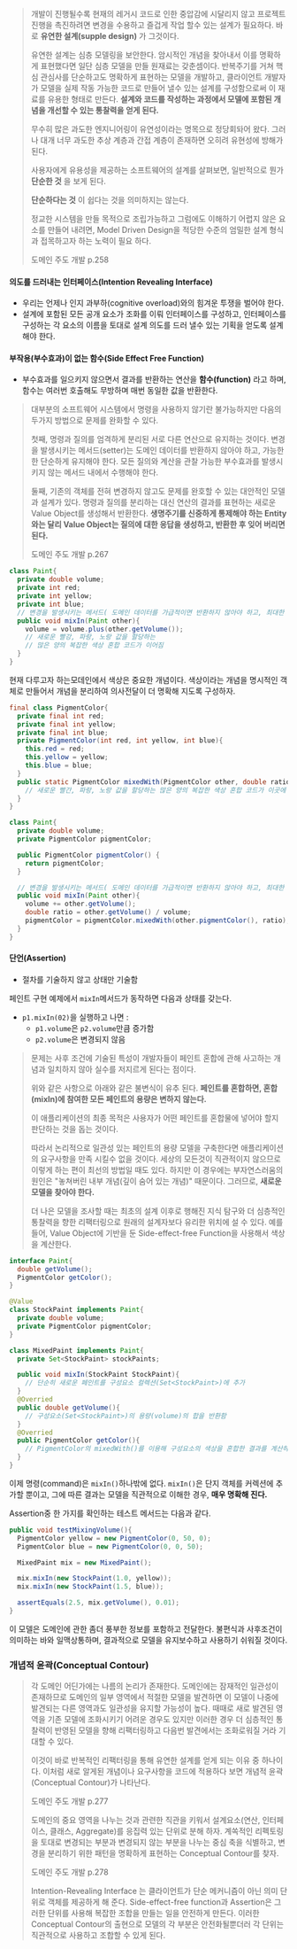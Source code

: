 > 개발이 진행될수록 현재의 레거시 코드로 인한 중압감에 시달리지 않고 프로젝트 진행을 촉진하려면 변경을 수용하고 즐겁게 작업 할수 있는 설계가 필요하다.
> 바로 __유연한 설계(supple design)__ 가 그것이다.
>
> 유연한 설계는 심층 모델링을 보안한다. 암시적인 개념을 찾아내서 이를 명확하게 표현했다면 일단 심층 모델을 만들 원재료는 갖춘셈이다.
> 반복주기를 거쳐 핵심 관심사를 단순하고도 명확하게 표현하는 모델을 개발하고, 클라이언트 개발자가 모델을 실제 작동 가능한 코드로 만들어
> 낼수 있는 설계를 구성함으로써 이 재료를 유용한 형태로 만든다.
> __설계와 코드를 작성하는 과정에서 모델에 포함된 개념을 개선할 수 있는 통찰력을 얻게 된다.__
>
> 무수히 많은 과도한 엔지니어링이 유연성이라는 명목으로 정당회돠어 왔다.
> 그러나 대개 너무 과도한 추상 계층과 간접 계층이 존재하면 오히려 유현성에 방해가 된다.
>
> 사용자에게 유용성을 제공하는 소프트웨어의 설계를 살펴보면, 일반적으로 뭔가 __단순한 것__ 을 보게 된다.
>
> __단순하다는 것__ 이 쉽다는 것을 의미하지는 않는다.
>
> 정교한 시스템을 만들 목적으로 조립가능하고 그럼에도 이해하기 어렵지 않은 요소를 만들어 내려면,
> Model Driven Design을 적당한 수준의 엄밀한 설계 형식과 접목하고자 하는 노력이 필요 하다.
>
> 도메인 주도 개발 p.258

#### 의도를 드러내는 인터페이스(Intention Revealing Interface)
- 우리는 언제나 인지 과부하(cognitive overload)와의 힘겨운 투쟁을 벌어야 한다.
- 설계에 포함된 모든 공개 요소가 조화를 이뤄 인터페이스를 구성하고, 인터페이스를 구성하는 각 요소의 이름을
  토대로 설계 의도를 드러 낼수 있는 기획을 얻도록 설계해야 한다.

#### 부작용(부수효과)이 없는 함수(Side Effect Free Function)
- 부수효과를 일으키지 않으면서 결과를 반환하는 연산을 __함수(function)__ 라고 하며,
  함수는 여러번 호출해도 무방하며 매번 동일한 값을 반환한다.

> 대부분의 소프트웨어 시스템에서 명령을 사용하지 않기란 불가능하지만 다음의 두가지 방법으로
> 문제를 완화할 수 있다.
>
> 첫째, 명령과 질의를 엄격하게 분리된 서로 다른 연산으로 유지하는 것이다.
> 변경을 발생시키는 메서드(setter)는 도메인 데이터를 반환하지 않아야 하고, 가능한 한 단순하게
> 유지해야 한다. 모든 질의와 계산을 관찰 가능한 부수효과를 발생시키지 않는 메서드 내에서 수행해야 한다.
>
> 둘째, 기존의 객체를 전혀 변경하지 않고도 문제를 완호할 수 있는 대안적인 모델과 설계가 있다.
> 명령과 질의를 분리하는 대신 연산의 결과를 표현하는 새로운 Value Object를 생성해서 반환한다.
> __생명주기를 신중하게 통제해야 하는 Entity와는 달리 Value Object는 질의에 대한 응답을 생성하고, 반환한 후 잊어 버리면 된다.__
>
> 도메인 주도 개발 p.267

```java
class Paint{
  private double volume;
  private int red;
  private int yellow;
  private int blue;
  // 변경을 발생시키는 메서드( 도메인 데이터를 가급적이면 반환하지 않아야 하고, 최대한 단순하게 유지 하자.)
  public void mixIn(Paint other){
    volume = volume.plus(other.getVolume());
    // 새로운 빨강, 파랑, 노랑 값을 할당하는
    // 많은 양의 복잡한 색상 혼합 코드가 이어짐
  }
}
```
현재 다루고자 하는모데인에서 색상은 중요한 개념이다.
색상이라는 개념을 명시적인 객체로 만들어서 개념을 분리하여 의사전달이 더 명확해 지도록 구성하자.


```java
final class PigmentColor{
  private final int red;
  private final int yellow;
  private final int blue;
  private PigmentColor(int red, int yellow, int blue){
    this.red = red;
    this.yellow = yellow;
    this.blue = blue;
  }
  public static PigmentColor mixedWith(PigmentColor other, double ratio){
    // 새로운 빨간, 파랑, 노랑 값을 할당하는 많은 양의 복잡한 색상 혼합 코드가 이곳에 구현됨
  }
}

class Paint{
  private double volume;
  private PigmentColor pigmentColor;

  public PigmentColor pigmentColor() {
    return pigmentColor;
  }

  // 변경을 발생시키는 메서드( 도메인 데이터를 가급적이면 반환하지 않아야 하고, 최대한 단순하게 유지 하자.)
  public void mixIn(Paint other){
    volume += other.getVolume();
    double ratio = other.getVolume() / volume;
    pigmentColor = pigmentColor.mixedWith(other.pigmentColor(), ratio);
  }
}
```

#### 단언(Assertion)
- 절차를 기술하지 않고 상태만 기술함

페인트 구현 예제에서 ```mixIn```메서드가 동작하면 다음과 상태를 갖는다.
- ```p1.mixIn(02)```을 실행하고 나면 :
  - ```p1.volume```은 ```p2.volume```만큼 증가함
  - ```p2.volume```은 변경되지 않음

> 문제는 사후 조건에 기술된 특성이 개발자들이 페인트 혼합에 관해 사고하는 개념과 일치하지 않아 실수를 저지르게 된다는 점이다.
>
> 위와 같은 사항으로 아래와 같은 불변식이 유추 된다.
> __페인트를 혼합하면, 혼합(mixIn)에 참여한 모든 페인트의 용량은 변하지 않는다.__
>
> 이 애플리케이션의 최종 목적은 사용자가 어떤 페인트를 혼합물에 넣어야 할지 판단하는 것을 돕는 것이다.
>
> 따라서 논리적으로 일관성 있는 페인트의 용량 모델을 구축한다면 애플리케이션의 요구사항을 만족 시킬수 없을 것이다.
> 세상의 모든것이 직관적이지 않으므로 이렇게 하는 편이 최선의 방법일 때도 있다.
> 하지만 이 경우에는 부자연스러움의 원인은 "놓쳐버린 내부 개념(깊이 숨어 있는 개념)" 때문이다.
> 그러므로, __새로운 모델을 찾아야 한다.__
>
> 더 나은 모델을 조사할 때는 최초의 설계 이후로 행해진 지식 탐구와 더 심층적인 통찰력을 향한 리팩터링으로 원래의 설계자보다
> 유리한 위치에 설 수 있다.
> 예를 들어, Value Object에 기반을 둔 Side-effect-free Function을 사용해서 색상을 계산한다.

```java
interface Paint{
  double getVolume();
  PigmentColor getColor();
}

@Value
class StockPaint implements Paint{
  private double volume;
  private PigmentColor pigmentColor;
}

class MixedPaint implements Paint{
  private Set<StockPaint> stockPaints;

  public void mixIn(StockPaint StockPaint){
    // 단순히 새로운 페인트를 구성요소 컬렉션(Set<StockPaint>)에 추가
  }
  @Overried
  public double getVolume(){
    // 구성요소(Set<StockPaint>)의 용량(volume)의 합을 반환함
  }
  @Overried
  public PigmentColor getColor(){
    // PigmentColor의 mixedWith()를 이용해 구성요소의 색상을 혼합한 결과를 계산하고 결과값을 반환
  }
}
```
이제 명령(command)은 ```mixIn()```하나밖에 없다. ```mixIn()```은 단지 객체를 커렉션에 추가할 뿐이고,
그에 따른 결과는 모델을 직관적으로 이해한 경우, __매우 명확해 진다.__

Assertion중 한 가지를 확인하는 테스트 메서드는 다음과 같다.
```java
public void testMixingVolume(){
  PigmentColor yellow = new PigmentColor(0, 50, 0);
  PigmentColor blue = new PigmentColor(0, 0, 50);

  MixedPaint mix = new MixedPaint();

  mix.mixIn(new StockPaint(1.0, yellow));
  mix.mixIn(new StockPaint(1.5, blue));

  assertEquals(2.5, mix.getVolume(), 0.01);
}
```

이 모델은 도메인에 관한 좀더 풍부한 정보를 포함하고 전달한다. 불편식과 사후조건이 의미하는 바와 일맥상통하며,
결과적으로 모델을 유지보수하고 사용하기 쉬워질 것이다.

### 개녑적 윤곽(Conceptual Contour)
> 각 도메인 어딘가에는 나름의 논리가 존재한다.
> 도메인에는 잠재적인 일관성이 존재하므로 도메인의 일부 영역에서 적절한 모델을 발견하면
> 이 모델이 나중에 발견되는 다른 영역과도 일관성을 유지할 가능성이 높다.
> 때때로 새로 발견된 영역을 기존 모델에 조화시키기 어려운 경우도 있지만
> 이러한 경우 더 심층적인 통찰력이 반영된 모델을 향해 리팩터링하고
> 다음번 발견에서는 조화로워질 거라 기대할 수 있다.
>
> 이것이 바로 반복적인 리팩터링을 통해 유연한 설계를 얻게 되는 이유 중 하나이다.
> 이처럼 새로 알게된 개념이나 요구사항을 코드에 적용하다 보면 개념적 윤곽(Conceptual Contour)가 나타난다.
>
> 도메인 주도 개발 p.277
>
>
> 도메인의 중요 영역을 나누는 것과 관련한 직관을 키워서 설계요소(연산, 인터페이스, 클래스, Aggregate)를
> 응집력 있는 단위로 분해 하자. 계쏙적인 리펙토링을 토대로 변경되는 부분과 변경되지 않는 부분을 나누는 중심 축을
> 식별하고, 변경을 분리하기 위한 패턴을 명확하게 표현하는 Conceptual Contour를 찾자.
>
> 도메인 주도 개발 p.278
>
>
> Intention-Revealing Interface 는 클라이언트가 단순 메커니즘이 아닌 의미 단위로 객체를 제공하게 해 준다.
> Side-effect-free function과 Assertion은 그러한 단위를 사용해 복잡한 조합을 만들는 일을 안전하게 만든다.
> 이러한 Conceptual Contour의 출현으로 모델의 각 부분은 안전화될뿐더러 각 단위는 직관적으로 사용하고 조합할 수 있게 된다.
